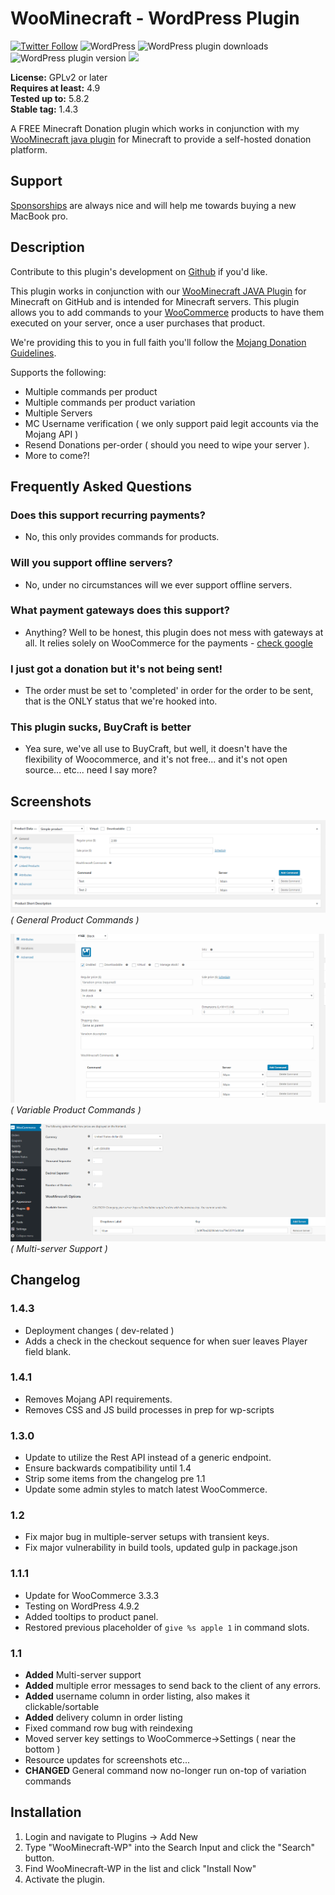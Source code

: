 # WooMinecraft - WordPress Plugin

[![Twitter Follow](https://img.shields.io/twitter/follow/plugish.svg?style=for-the-badge&logo=twitter&label=Follow)](https://twitter.com/plugish) ![WordPress](https://img.shields.io/wordpress/v/woominecraft.svg?style=for-the-badge) ![WordPress plugin downloads](https://img.shields.io/wordpress/plugin/dt/woominecraft.svg?style=for-the-badge) ![WordPress plugin version](https://img.shields.io/wordpress/plugin/v/woominecraft.svg?style=for-the-badge) ![](https://img.shields.io/travis/com/WooMinecraft/woominecraft-wp/main?style=for-the-badge)
 
**License:** GPLv2 or later   
**Requires at least:** 4.9   
**Tested up to:** 5.8.2   
**Stable tag:** 1.4.3  

A FREE Minecraft Donation plugin which works in conjunction with my [WooMinecraft java plugin](https://github.com/woominecraft/woominecraft) for Minecraft to provide a self-hosted donation platform.

## Support
[Sponsorships](https://github.com/sponsors/JayWood) are always nice and will help me towards buying a new MacBook pro.

## Description

Contribute to this plugin's development on [Github](https://github.com/WooMinecraft/woominecraft-wp) if you'd like.

This plugin works in conjunction with our [WooMinecraft JAVA Plugin](https://github.com/WooMinecraft/WooMinecraft) for Minecraft on GitHub
and is intended for Minecraft servers.  This plugin allows you to add commands to your [WooCommerce](https://wordpress.org/plugins/woocommerce/) products to have
them executed on your server, once a user purchases that product.

We're providing this to you in full faith you'll follow the [Mojang Donation Guidelines](https://mojang.com/2014/06/lets-talk-server-monetisation-the-follow-up-qa/).

Supports the following:
* Multiple commands per product
* Multiple commands per product variation
* Multiple Servers
* MC Username verification ( we only support paid legit accounts via the Mojang API )
* Resend Donations per-order ( should you need to wipe your server ).
* More to come?!

## Frequently Asked Questions

### Does this support recurring payments?
* No, this only provides commands for products.

### Will you support offline servers?
* No, under no circumstances will we ever support offline servers.

### What payment gateways does this support?
* Anything? Well to be honest, this plugin does not mess with gateways at all. It relies solely on WooCommerce for the
payments - [check google](http://lmgtfy.com/?q###Woocommerce+payment+gateways)

### I just got a donation but it's not being sent!
* The order must be set to 'completed' in order for the order to be sent, that is the ONLY status that we're hooked into.

### This plugin sucks, BuyCraft is better
* Yea sure, we've all use to BuyCraft, but well, it doesn't have the flexibility of Woocommerce, and it's not free... and it's not open source... etc... need I say more?

## Screenshots

![Adding/removing multiple commands for general products.](https://raw.githubusercontent.com/WooMinecraft/woominecraft-wp/main/.wordpress-org/screenshot-1.png)
   _( General Product Commands )_
   
![Adding commands to single variations.](https://raw.githubusercontent.com/WooMinecraft/woominecraft-wp/main/.wordpress-org/screenshot-2.png)
   _( Variable Product Commands )_
   
![Adding Servers](https://raw.githubusercontent.com/WooMinecraft/woominecraft-wp/main/.wordpress-org/screenshot-3.png)
   _( Multi-server Support )_

## Changelog

### 1.4.3
* Deployment changes ( dev-related )
* Adds a check in the checkout sequence for when suer leaves Player field blank.

### 1.4.1
* Removes Mojang API requirements.
* Removes CSS and JS build processes in prep for wp-scripts

### 1.3.0
* Update to utilize the Rest API instead of a generic endpoint.
* Ensure backwards compatibility until 1.4
* Strip some items from the changelog pre 1.1
* Update some admin styles to match latest WooCommerce.

### 1.2
* Fix major bug in multiple-server setups with transient keys.
* Fix major vulnerability in build tools, updated gulp in package.json

### 1.1.1
* Update for WooCommerce 3.3.3
* Testing on WordPress 4.9.2
* Added tooltips to product panel.
* Restored previous placeholder of `give %s apple 1` in command slots.

### 1.1
* **Added** Multi-server support
* **Added** multiple error messages to send back to the client of any errors.
* **Added** username column in order listing, also makes it clickable/sortable
* **Added** delivery column in order listing
* Fixed command row bug with reindexing
* Moved server key settings to WooCommerce->Settings ( near the bottom )
* Resource updates for screenshots etc... 
* **CHANGED** General command now no-longer run on-top of variation commands

## Installation

1. Login and navigate to Plugins &rarr; Add New
2. Type "WooMinecraft-WP" into the Search Input and click the "Search" button.
3. Find WooMinecraft-WP in the list and click "Install Now"
4. Activate the plugin.
